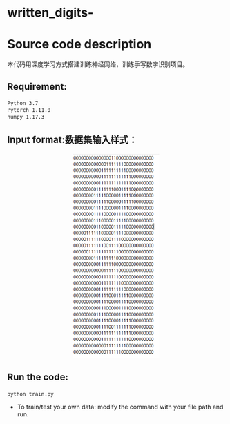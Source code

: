 # written_digits-

# Source code description

本代码用深度学习方式搭建训练神经网络，训练手写数字识别项目。
## Requirement:

```
Python 3.7 
Pytorch 1.11.0
numpy 1.17.3
```


## Input format:数据集输入样式：

<p align="center">
  <img src="./fig/data.png" width="200"/>
</p>



## Run the code:

`python train.py `

- To train/test your own data: modify the command with your file path and run.
